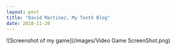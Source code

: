```yaml
---
layout: post
title: "David Martinez, My Tenth Blog"
date: 2018-11-20
---
```



![Screenshot of my game](/images/Video Game ScreenShot.png)

